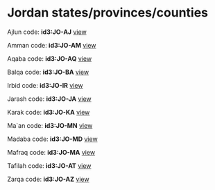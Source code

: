 # Jordan states/provinces/counties
Ajlun     code: **id3:JO-AJ**     [view](../export/geojson/medium/id3/jo/aj.geojson)     


Amman     code: **id3:JO-AM**     [view](../export/geojson/medium/id3/jo/am.geojson)     


Aqaba     code: **id3:JO-AQ**     [view](../export/geojson/medium/id3/jo/aq.geojson)     


Balqa     code: **id3:JO-BA**     [view](../export/geojson/medium/id3/jo/ba.geojson)     


Irbid     code: **id3:JO-IR**     [view](../export/geojson/medium/id3/jo/ir.geojson)     


Jarash     code: **id3:JO-JA**     [view](../export/geojson/medium/id3/jo/ja.geojson)     


Karak     code: **id3:JO-KA**     [view](../export/geojson/medium/id3/jo/ka.geojson)     


Ma`an     code: **id3:JO-MN**     [view](../export/geojson/medium/id3/jo/mn.geojson)     


Madaba     code: **id3:JO-MD**     [view](../export/geojson/medium/id3/jo/md.geojson)     


Mafraq     code: **id3:JO-MA**     [view](../export/geojson/medium/id3/jo/ma.geojson)     


Tafilah     code: **id3:JO-AT**     [view](../export/geojson/medium/id3/jo/at.geojson)     


Zarqa     code: **id3:JO-AZ**     [view](../export/geojson/medium/id3/jo/az.geojson)     

